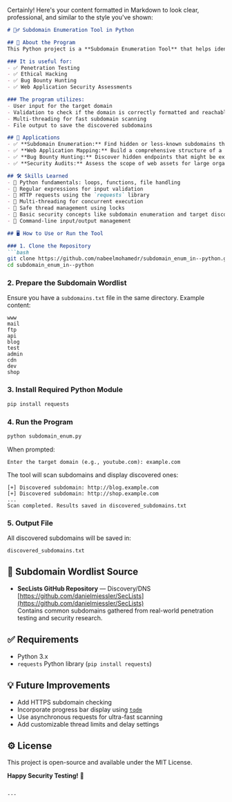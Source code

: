 Certainly! Here's your content formatted in Markdown to look clear, professional, and similar to the style you've shown:

```markdown
# 🕵️‍♂ Subdomain Enumeration Tool in Python

## 📖 About the Program
This Python project is a **Subdomain Enumeration Tool** that helps identify active subdomains of a target website using a wordlist.

### It is useful for:
- ✅ Penetration Testing
- ✅ Ethical Hacking
- ✅ Bug Bounty Hunting
- ✅ Web Application Security Assessments

### The program utilizes:
- User input for the target domain
- Validation to check if the domain is correctly formatted and reachable
- Multi-threading for fast subdomain scanning
- File output to save the discovered subdomains

## 🚀 Applications
- ✅ **Subdomain Enumeration:** Find hidden or less-known subdomains that could lead to security weaknesses
- ✅ **Web Application Mapping:** Build a comprehensive structure of a website
- ✅ **Bug Bounty Hunting:** Discover hidden endpoints that might be exploitable
- ✅ **Security Audits:** Assess the scope of web assets for large organizations

## 🛠️ Skills Learned
- 📌 Python fundamentals: loops, functions, file handling
- 📌 Regular expressions for input validation
- 📌 HTTP requests using the `requests` library
- 📌 Multi-threading for concurrent execution
- 📌 Safe thread management using locks
- 📌 Basic security concepts like subdomain enumeration and target discovery
- 📌 Command-line input/output management

## 🖥️ How to Use or Run the Tool

### 1. Clone the Repository
```bash
git clone https://github.com/nabeelmohamedr/subdomain_enum_in--python.git
cd subdomain_enum_in--python
```

### 2. Prepare the Subdomain Wordlist
Ensure you have a `subdomains.txt` file in the same directory. Example content:
```
www
mail
ftp
api
blog
test
admin
cdn
dev
shop
```

### 3. Install Required Python Module
```bash
pip install requests
```

### 4. Run the Program
```bash
python subdomain_enum.py
```
When prompted:

```
Enter the target domain (e.g., youtube.com): example.com
```

The tool will scan subdomains and display discovered ones:
```
[+] Discovered subdomain: http://blog.example.com
[+] Discovered subdomain: http://shop.example.com
...
Scan completed. Results saved in discovered_subdomains.txt
```

### 5. Output File
All discovered subdomains will be saved in:
```
discovered_subdomains.txt
```

## 🔗 Subdomain Wordlist Source
- **SecLists GitHub Repository** — Discovery/DNS  
  [https://github.com/danielmiessler/SecLists](https://github.com/danielmiessler/SecLists)  
  Contains common subdomains gathered from real-world penetration testing and security research.

## ✅ Requirements
- Python 3.x
- `requests` Python library (`pip install requests`)

## 💡 Future Improvements
- Add HTTPS subdomain checking
- Incorporate progress bar display using [`tqdm`](https://tqdm.github.io/)
- Use asynchronous requests for ultra-fast scanning
- Add customizable thread limits and delay settings

## ⚙️ License
This project is open-source and available under the MIT License.



**Happy Security Testing!** 🚀
```

---

